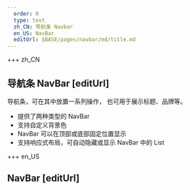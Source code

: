 ```yaml
---   
  order: 0
  type: text
  zh_CN: 导航条 Navbar
  en_US: NavBar
  editUrl: $BASE/pages/navbar/md/title.md
---
```


+++ zh_CN

## 导航条 NavBar [editUrl]

导航条，可在其中放置一系列操作， 也可用于展示标题、品牌等。

- 提供了两种类型的 NavBar
- 支持自定义背景色
- NavBar 可以在顶部或底部固定位置显示
- 支持响应式布局，可自动隐藏或显示 NavBar 中的 List

+++ en_US

## NavBar [editUrl]
